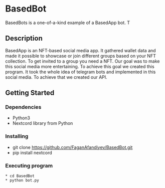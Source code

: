 # BasedBot

BasedBots is a one-of-a-kind example of a BasedApp bot. T

## Description

BasedApp is an NFT-based social media app. It gathered wallet data and made it possible to showcase or join different groups based on your NFT collection. To get invited to a group you need a NFT. Our goal was to make this social media more entertaining. To achieve this goal we created this program. It took the whole idea of telegram bots and implemented in this social media. To achieve that we created our API.

## Getting Started

### Dependencies

* Python3
* Nextcord library from Python

### Installing

* git clone https://github.com/FaganAfandiyev/BasedBot.git
* pip install nextcord

### Executing program
```
* cd BasedBot
* python bot.py

```
